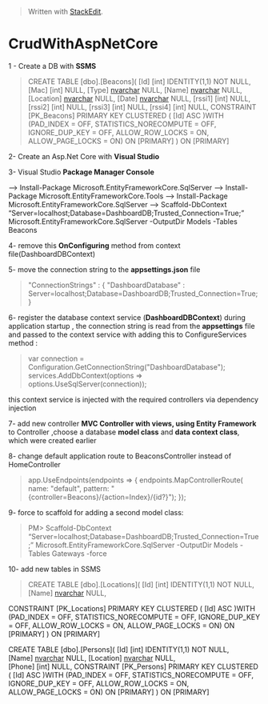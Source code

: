 > Written with [StackEdit](https://stackedit.io/).
# **CrudWithAspNetCore**

1 -  Create a DB with **SSMS**

>CREATE TABLE [dbo].[Beacons](
	[Id] [int] IDENTITY(1,1) NOT NULL,
	[Mac] [int] NULL,
	[Type] [nvarchar](100) NULL,
	[Name] [nvarchar](100) NULL,
	[Location] [nvarchar](100) NULL,
	[Date] [nvarchar](100) NULL,
	[rssi1] [int] NULL,
	[rssi2] [int] NULL,
	[rssi3] [int] NULL,
	[rssi4] [int] NULL,
 CONSTRAINT [PK_Beacons] PRIMARY KEY CLUSTERED 
(
	[Id] ASC
)WITH (PAD_INDEX = OFF, STATISTICS_NORECOMPUTE = OFF, IGNORE_DUP_KEY = OFF, ALLOW_ROW_LOCKS = ON, ALLOW_PAGE_LOCKS = ON) ON [PRIMARY]
) ON [PRIMARY]

2- Create an Asp.Net Core with **Visual Studio**

3- Visual Studio **Package Manager Console**

--> Install-Package Microsoft.EntityFrameworkCore.SqlServer
--> Install-Package Microsoft.EntityFrameworkCore.Tools
--> Install-Package Microsoft.EntityFrameworkCore.SqlServer
--> Scaffold-DbContext “Server=localhost;Database=DashboardDB;Trusted_Connection=True;” Microsoft.EntityFrameworkCore.SqlServer -OutputDir Models -Tables Beacons

4- remove this **OnConfiguring** method from context file(DashboardDBContext)

5- move the connection string to the **appsettings.json** file
>"ConnectionStrings" : {
"DashboardDatabase" : Server=localhost;Database=DashboardDB;Trusted_Connection=True;
}

6- register the database context service (**DashboardDBContext**) during application startup , the connection string is read from the **appsettings** file and passed to the context service with adding this to ConfigureServices method :
>var connection = Configuration.GetConnectionString("DashboardDatabase");
            services.AddDbContext<DashboardDBContext>(options => options.UseSqlServer(connection));
            
this context service is injected with the required controllers via dependency injection
            
7- add new controller **MVC Controller with views, using Entity Framework** to Controller ,choose a database **model class** and **data context class**, which were created earlier

8- change default application route to BeaconsController instead of HomeController 
> app.UseEndpoints(endpoints =>
            {
                endpoints.MapControllerRoute(
                    name: "default",
                    pattern: "{controller=Beacons}/{action=Index}/{id?}");
            });

9- force to scaffold for adding a second model class:

>PM> Scaffold-DbContext “Server=localhost;Database=DashboardDB;Trusted_Connection=True;” Microsoft.EntityFrameworkCore.SqlServer -OutputDir Models -Tables Gateways -force

10- add new tables in SSMS

>CREATE TABLE [dbo].[Locations](
	[Id] [int] IDENTITY(1,1) NOT NULL,	
	[Name] [nvarchar](100) NULL,
	
 CONSTRAINT [PK_Locations] PRIMARY KEY CLUSTERED 
(
	[Id] ASC
)WITH (PAD_INDEX = OFF, STATISTICS_NORECOMPUTE = OFF, IGNORE_DUP_KEY = OFF, ALLOW_ROW_LOCKS = ON, ALLOW_PAGE_LOCKS = ON) ON [PRIMARY]
) ON [PRIMARY]

CREATE TABLE [dbo].[Persons](
	[Id] [int] IDENTITY(1,1) NOT NULL,	
	[Name] [nvarchar](100) NULL,
	[Location] [nvarchar](100) NULL,	
	[Phone] [int] NULL,
 CONSTRAINT [PK_Persons] PRIMARY KEY CLUSTERED 
(
	[Id] ASC
)WITH (PAD_INDEX = OFF, STATISTICS_NORECOMPUTE = OFF, IGNORE_DUP_KEY = OFF, ALLOW_ROW_LOCKS = ON, ALLOW_PAGE_LOCKS = ON) ON [PRIMARY]
) ON [PRIMARY]